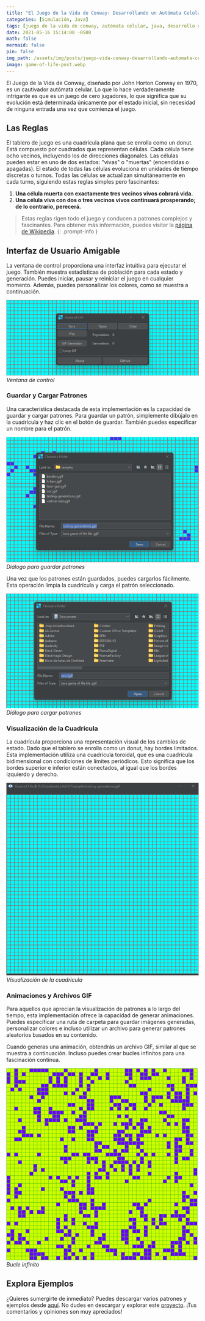 ```yaml
---
title: "El Juego de la Vida de Conway: Desarrollando un Autómata Celular"
categories: [Simulación, Java]
tags: [juego de la vida de conway, autómata celular, java, desarrollo de escritorio]
date: 2021-05-16 15:14:00 -0500
math: false
mermaid: false
pin: false
img_path: /assets/img/posts/juego-vida-conway-desarrollando-automata-celular/
image: game-of-life-post.webp
---
```

El Juego de la Vida de Conway, diseñado por John Horton Conway en 1970, es un cautivador autómata celular. Lo que lo hace verdaderamente intrigante es que es un juego de cero jugadores, lo que significa que su evolución está determinada únicamente por el estado inicial, sin necesidad de ninguna entrada una vez que comienza el juego.

## Las Reglas

El tablero de juego es una cuadrícula plana que se enrolla como un donut. Está compuesto por cuadrados que representan células. Cada célula tiene ocho vecinos, incluyendo los de direcciones diagonales. Las células pueden estar en uno de dos estados: "vivas" o "muertas" (encendidas o apagadas). El estado de todas las células evoluciona en unidades de tiempo discretas o turnos. Todas las células se actualizan simultáneamente en cada turno, siguiendo estas reglas simples pero fascinantes:

1. **Una célula muerta con exactamente tres vecinos vivos cobrará vida.**
2. **Una célula viva con dos o tres vecinos vivos continuará prosperando; de lo contrario, perecerá.**

>Estas reglas rigen todo el juego y conducen a patrones complejos y fascinantes. Para obtener más información, puedes visitar la [página de Wikipedia](https://en.wikipedia.org/wiki/Conway%27s_Game_of_Life).
{: .prompt-info }

## Interfaz de Usuario Amigable

La ventana de control proporciona una interfaz intuitiva para ejecutar el juego. También muestra estadísticas de población para cada estado y generación. Puedes iniciar, pausar y reiniciar el juego en cualquier momento. Además, puedes personalizar los colores, como se muestra a continuación.

![Ventana de control](https://github.com/crixodia/java-game-of-life/raw/master/images/contro-gui.png)
_Ventana de control_

### Guardar y Cargar Patrones

Una característica destacada de esta implementación es la capacidad de guardar y cargar patrones. Para guardar un patrón, simplemente dibújalo en la cuadrícula y haz clic en el botón de guardar. También puedes especificar un nombre para el patrón.

![Diálogo para guardar patrones](https://github.com/crixodia/java-game-of-life/raw/master/images/save-dialog.png)
_Diálogo para guardar patrones_

Una vez que los patrones están guardados, puedes cargarlos fácilmente. Esta operación limpia la cuadrícula y carga el patrón seleccionado.

![Diálogo para cargar patrones](https://github.com/crixodia/java-game-of-life/raw/master/images/open-dialog.png)
_Diálogo para cargar patrones_

### Visualización de la Cuadrícula

La cuadrícula proporciona una representación visual de los cambios de estado. Dado que el tablero se enrolla como un donut, hay bordes limitados. Esta implementación utiliza una cuadrícula toroidal, que es una cuadrícula bidimensional con condiciones de límites periódicos. Esto significa que los bordes superior e inferior están conectados, al igual que los bordes izquierdo y derecho.

![Visualización de la cuadricula](https://github.com/crixodia/java-game-of-life/raw/master/images/grid-gui.png)
_Visualización de la cuadricula_

### Animaciones y Archivos GIF

Para aquellos que aprecian la visualización de patrones a lo largo del tiempo, esta implementación ofrece la capacidad de generar animaciones. Puedes especificar una ruta de carpeta para guardar imágenes generadas, personalizar colores e incluso utilizar un archivo para generar patrones aleatorios basados en su contenido.

Cuando generas una animación, obtendrás un archivo GIF, similar al que se muestra a continuación. Incluso puedes crear bucles infinitos para una fascinación continua.

![Bucle infinito](https://github.com/crixodia/java-game-of-life/raw/master/examples/GIFgen/Profile_Life_NFT/animation.gif)
_Bucle infinito_

## Explora Ejemplos

¿Quieres sumergirte de inmediato? Puedes descargar varios patrones y ejemplos desde [aquí](https://github.com/crixodia/java-game-of-life/blob/master/examples/). No dudes en descargar y explorar este [proyecto](https://github.com/crixodia/java-game-of-life). ¡Tus comentarios y opiniones son muy apreciados!
